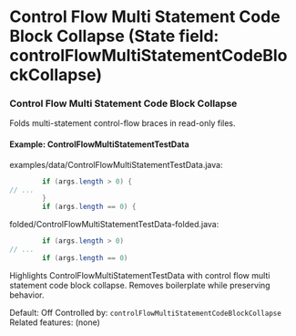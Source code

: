 # Control Flow Multi Statement Code Block Collapse (State field: controlFlowMultiStatementCodeBlockCollapse)

### Control Flow Multi Statement Code Block Collapse
Folds multi-statement control-flow braces in read-only files.

#### Example: ControlFlowMultiStatementTestData

examples/data/ControlFlowMultiStatementTestData.java:
```java
        if (args.length > 0) {
// ...
        }
        if (args.length == 0) {
```

folded/ControlFlowMultiStatementTestData-folded.java:
```java
        if (args.length > 0) 
// ...
        if (args.length == 0) 
```

Highlights ControlFlowMultiStatementTestData with control flow multi statement code block collapse.
Removes boilerplate while preserving behavior.

Default: Off
Controlled by: `controlFlowMultiStatementCodeBlockCollapse`
Related features: (none)
